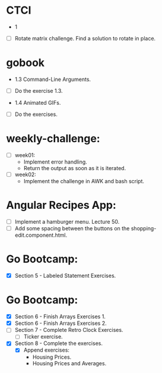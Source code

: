 # CTCI
* 1
- [ ] Rotate matrix challenge. Find a solution to rotate in place.

# gobook
* 1.3 Command-Line Arguments.
- [ ] Do the exercise 1.3.
* 1.4 Animated GIFs.
- [ ] Do the exercises.

# weekly-challenge:
* [ ] week01:
	* Implement error handling.
	* Return the output as soon as it is iterated.
* [ ] week02:
	* Implement the challenge in AWK and bash script.

# Angular Recipes App:
* [ ] Implement a hamburger menu. Lecture 50.
* [ ] Add some spacing between the buttons on the shopping-edit.component.html.

# Go Bootcamp:
* [x] Section 5 - Labeled Statement Exercises.


# Go Bootcamp:
* [x] Section 6 - Finish Arrays Exercises 1.
* [x] Section 6 - Finish Arrays Exercises 2.
* [ ] Section 7 - Complete Retro Clock Exercises.
	* [ ] Ticker exercise.

* [x] Section 8 - Complete the exercises.
	* [x] Append exercises:
		* Housing Prices.
		* Housing Prices and Averages.

